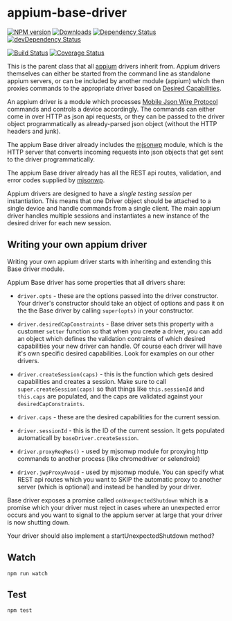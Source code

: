 appium-base-driver
===================
[![NPM version](http://img.shields.io/npm/v/appium-base-driver.svg)](https://npmjs.org/package/appium-base-driver)
[![Downloads](http://img.shields.io/npm/dm/appium-base-driver.svg)](https://npmjs.org/package/appium-base-driver)
[![Dependency Status](https://david-dm.org/appium/appium-base-driver.svg)](https://david-dm.org/appium/appium-base-driver)
[![devDependency Status](https://david-dm.org/appium/appium-base-driver/dev-status.svg)](https://david-dm.org/appium/appium-base-driver#info=devDependencies)

[![Build Status](https://travis-ci.org/appium/appium-base-driver.svg?branch=master)](https://travis-ci.org/appium/appium-base-driver)
[![Coverage Status](https://coveralls.io/repos/appium/appium-base-driver/badge.svg?branch=master)](https://coveralls.io/r/appium/appium-base-driver?branch=master)

This is the parent class that all [appium](appium.io) drivers inherit from. Appium drivers themselves can either be started from the command line as standalone appium servers, or can be included by another module (appium) which then proxies commands to the appropriate driver based on [Desired Capabilities](https://github.com/appium/appium/blob/master/docs/en/writing-running-appium/caps.md).

An appium driver is a module which processes [Mobile Json Wire Protocol](https://code.google.com/p/selenium/source/browse/spec-draft.md?repo=mobile) commands and controls a device accordingly. The commands can either come in over HTTP as json api requests, or they can be passed to the driver object programmatically as already-parsed json object (without the HTTP headers and junk).

The appium Base driver already includes the [mjsonwp](https://github.com/appium/node-mobile-json-wire-protocol) module, which is the HTTP server that converts incoming requests into json objects that get sent to the driver programmatically.

The appium Base driver already has all the REST api routes, validation, and error codes supplied by [mjsonwp](https://github.com/appium/node-mobile-json-wire-protocol).

Appium drivers are designed to have a *single testing session* per instantiation. This means that one Driver object should be attached to a single device and handle commands from a single client. The main appium driver handles multiple sessions and instantiates a new instance of the desired driver for each new session.

## Writing your own appium driver

Writing your own appium driver starts with inheriting and extending this Base driver module.

Appium Base driver has some properties that all drivers share:

 - `driver.opts` - these are the options passed into the driver constructor. Your driver's constructor should take an object of options and pass it on the the Base driver by calling `super(opts)` in your constructor.

- `driver.desiredCapConstraints` - Base driver sets this property with a customer `setter` function so that when you create a driver, you can add an object which defines the validation contraints of which desired capabilities your new driver can handle. Of course each driver will have it's own specific desired capabilities. Look for examples on our other drivers.

 - `driver.createSession(caps)` - this is the function which gets desired capabilities and creates a session. Make sure to call `super.createSession(caps)` so that things like `this.sessionId` and `this.caps` are populated, and the caps are validated against your `desiredCapConstraints`.

 - `driver.caps` - these are the desired capabilities for the current session.
 
 - `driver.sessionId` - this is the ID of the current session. It gets populated automaticall by `baseDriver.createSession`.

 - `driver.proxyReqRes()` - used by mjsonwp module for proxying http commands to another process (like chromedriver or selendroid)
 
 - `driver.jwpProxyAvoid` - used by mjsonwp module. You can specify what REST api routes which you want to SKIP the automatic proxy to another server (which is optional) and instead be handled by your driver.


Base driver exposes a promise called `onUnexpectedShutdown` which is a promise which your driver must reject in cases where an unexpected error occurs and you want to signal to the appium server at large that your driver is now shutting down.

Your driver should also implement a startUnexpectedShutdown method?


## Watch

```
npm run watch
```

## Test

```
npm test
```
